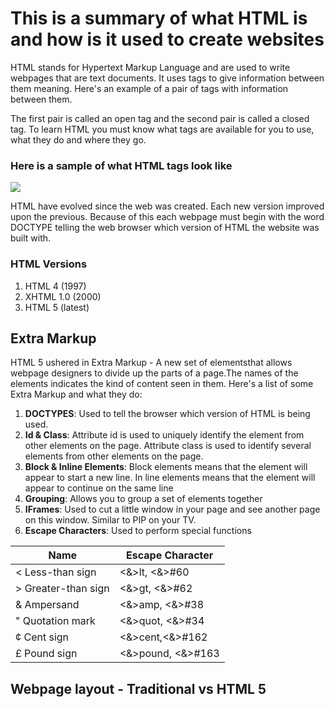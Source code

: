 # This is a summary of what HTML is and how is it used to create websites

HTML stands for Hypertext Markup Language and are used to write webpages that are text documents. It uses tags to give information between them meaning. Here's an example of a pair of tags with information between them. 

The first pair is called an open tag and the second pair is called a closed tag. To learn HTML you must know what tags are available for you to use, what they do and where they go.

### Here is a sample of what HTML tags look like
![](https://upload.wikimedia.org/wikipedia/commons/thumb/a/a6/HTML_source_code_example.svg/968px-HTML_source_code_example.svg.png)

HTML have evolved since the web was created. Each new version improved upon the previous. Because of this each webpage must begin with the word DOCTYPE telling the web browser which version of HTML the website was built with.

### HTML Versions

1. HTML 4 (1997)
1. XHTML 1.0 (2000)
1. HTML 5 (latest)

## Extra Markup

HTML 5 ushered in Extra Markup - A new set of elementsthat allows webpage designers to  divide up the parts of a page.The names of the elements indicates the kind of content seen in them. Here's a list of some Extra Markup and what they do:

1. **DOCTYPES**: Used to tell the browser which version of HTML is being used.
1. **Id & Class**: Attribute id is used to uniquely identify the element from other elements on the page. Attribute class is used to identify several elements from other elements on the page.
1. **Block & Inline Elements**: Block elements means that the element will appear to start a new line. In line elements means that the element will appear to continue on the same line
1. **Grouping**: Allows you to group a set of elements together
1. **IFrames**: Used to cut a little window in your page and see another page on this window. Similar to PIP on your TV.
1. **Escape Characters**: Used to perform special functions

Name|Escape Character
----|----------------
< Less-than sign|<&>lt, <&>#60
|> Greater-than sign|<&>gt, <&>#62|
|& Ampersand|<&>amp, <&>#38|
" Quotation mark|<&>quot, <&>#34
¢ Cent sign|<&>cent,<&>#162
£ Pound sign|<&>pound, <&>#163


## Webpage layout - Traditional vs HTML 5 ##

